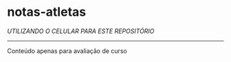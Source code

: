 # notas-atletas
*UTILIZANDO O CELULAR PARA ESTE REPOSITÓRIO*
_______________________________________
Conteúdo apenas para avaliação de curso
 
